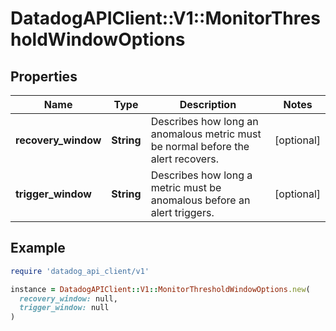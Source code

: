# DatadogAPIClient::V1::MonitorThresholdWindowOptions

## Properties

| Name | Type | Description | Notes |
| ---- | ---- | ----------- | ----- |
| **recovery_window** | **String** | Describes how long an anomalous metric must be normal before the alert recovers. | [optional] |
| **trigger_window** | **String** | Describes how long a metric must be anomalous before an alert triggers. | [optional] |

## Example

```ruby
require 'datadog_api_client/v1'

instance = DatadogAPIClient::V1::MonitorThresholdWindowOptions.new(
  recovery_window: null,
  trigger_window: null
)
```

